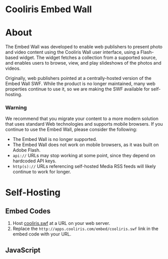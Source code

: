 Cooliris Embed Wall
==========

# About

The Embed Wall was developed to enable web publishers to present photo and video content using the Cooliris Wall user interface, using a Flash-based widget. The widget fetches a collection from a supported source, and enables users to browse, view, and play slideshows of the photos and videos.

Originally, web publishers pointed at a centrally-hosted version of the Embed Wall SWF. While the product is no longer maintained, many web properties continue to use it, so we are making the SWF available for self-hosting.

### Warning

We recommend that you migrate your content to a more modern solution that uses standard Web technologies and supports mobile browsers. If you continue to use the Embed Wall, please consider the following:

* The Embed Wall is no longer supported.
* The Embed Wall does not work on mobile browsers, as it was built on Adobe Flash.
* `api://` URLs may stop working at some point, since they depend on hardcoded API keys.
* `http(s)://` URLs referencing self-hosted Media RSS feeds will likely continue to work for longer.

# Self-Hosting

## Embed Codes

1. Host [cooliris.swf](cooliris.swf) at a URL on your web server.
2. Replace the `http://apps.cooliris.com/embed/cooliris.swf` link in the embed code with your URL.

## JavaScript


